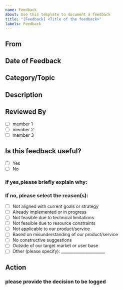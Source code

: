 ```yaml
---
name: Feedback
about: Use this template to document a feedback
title: "[Feedback] <Title of the feedback>"
labels: Feedback
---
```


## From
<!-- Describe the source of the feedback (e.g., client, shadow team, tutor) -->

## Date of Feedback
<!-- Enter the date when the feedback was received (e.g., YYYY-MM-DD) -->

## Category/Topic
<!-- Specify the general area this feedback relates to -->

## Description
<!-- Describe the content of the feedback -->

## Reviewed By
<!-- Name of the person or team who assessed this feedback -->
- [ ] member 1
- [ ] member 2
- [ ] member 3

## Is this feedback useful?
<!-- Select whether the feedback is useful or not -->
- [ ] Yes
- [ ] No

### if yes,please briefly explain why:
<!-- Provide a short explanation for the decision -->

### If no, please select the reason(s):
- [ ] Not aligned with current goals or strategy
- [ ] Already implemented or in progress
- [ ] Not feasible due to technical limitations
- [ ] Not feasible due to resource constraints
- [ ] Not applicable to our product/service
- [ ] Based on misunderstanding of our product/service
- [ ] No constructive suggestions
- [ ] Outside of our target market or user base
- [ ] Other (please specify): ______________________

## Action
### please provide the decision to be logged
<!-- If the feedback is agreed upon, record the decision summary here -->
